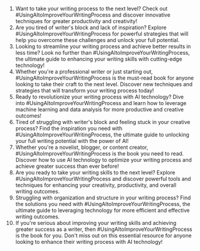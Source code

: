 1. Want to take your writing process to the next level? Check out #UsingAItoImproveYourWritingProcess and discover innovative techniques for greater productivity and creativity!
2. Are you tired of writer's block and lack of inspiration? Explore #UsingAItoImproveYourWritingProcess for powerful strategies that will help you overcome these challenges and unlock your full potential.
3. Looking to streamline your writing process and achieve better results in less time? Look no further than #UsingAItoImproveYourWritingProcess, the ultimate guide to enhancing your writing skills with cutting-edge technology!
4. Whether you're a professional writer or just starting out, #UsingAItoImproveYourWritingProcess is the must-read book for anyone looking to take their craft to the next level. Discover new techniques and strategies that will transform your writing process today!
5. Ready to revolutionize your writing process with AI technology? Dive into #UsingAItoImproveYourWritingProcess and learn how to leverage machine learning and data analysis for more productive and creative outcomes!
6. Tired of struggling with writer's block and feeling stuck in your creative process? Find the inspiration you need with #UsingAItoImproveYourWritingProcess, the ultimate guide to unlocking your full writing potential with the power of AI!
7. Whether you're a novelist, blogger, or content creator, #UsingAItoImproveYourWritingProcess is the book you need to read. Discover how to use AI technology to optimize your writing process and achieve greater success than ever before!
8. Are you ready to take your writing skills to the next level? Explore #UsingAItoImproveYourWritingProcess and discover powerful tools and techniques for enhancing your creativity, productivity, and overall writing outcomes.
9. Struggling with organization and structure in your writing process? Find the solutions you need with #UsingAItoImproveYourWritingProcess, the ultimate guide to leveraging technology for more efficient and effective writing outcomes.
10. If you're serious about improving your writing skills and achieving greater success as a writer, then #UsingAItoImproveYourWritingProcess is the book for you. Don't miss out on this essential resource for anyone looking to enhance their writing process with AI technology!
